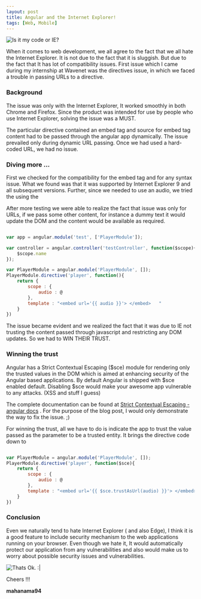 ```yaml
---
layout: post
title: Angular and the Internet Explorer!
tags: [Web, Mobile]
---
```


<img src="{{ site.baseurl }}/images/angular-IE/mycode-or-IE.jpg" alt="Is it my code or IE?" title="Is it my code or IE?">



When it comes to web development, we all agree to the fact that we all hate the Internet Explorer. It is not due to the fact that it is sluggish. But due to the fact that It has lot of compatibility issues. First issue which I came during my internship at Wavenet was the directives issue, in which we faced a trouble in passing URLs to a directive.

### Background

The issue was only with the Internet Explorer, It worked smoothly in both Chrome and Firefox. Since the product was intended for use by people who use Internet Explorer, solving the issue was a MUST.

The particular directive contained an embed tag and source for embed tag content had to be passed through the angular app dynamically. The issue prevailed only during dynamic URL passing. Once we had used a hard-coded URL, we had no issue.

### Diving more ...

First we checked for the compatibility for the embed tag and for any syntax issue. What we found was that it was supported by Internet Explorer 9 and all subsequent versions. Further, since we needed to use an audio, we tried the using the <audio> tag, which gave the same result with no progress.

After more testing we were able to realize the fact that issue was only for URLs, if we pass some other content, for instance a dummy text it would update the DOM and the content would be available as required.


``` javascript

var app = angular.module('test', ['PlayerModule']);

var controller = angular.controller('testController', function($scope){
	$scope.name
});

var PlayerModule = angular.module('PlayerModule', []);
PlayerModule.directive('player', function(){
    return {
        scope : {
            audio : @
        },
        template : "<embed url='{{ audio }}'> </embed>   "
    }
})
```

The issue became evident and we realized the fact that it was due to IE not trusting the content passed through javascript and restricting any DOM updates. So we had to WIN THEIR TRUST.

### Winning the trust

Angular has a Strict Contextual Escaping ($sce) module for rendering only the trusted values in the DOM which is aimed at enhancing security of the Angular based applications. By default Angular is shipped with $sce enabled default. Disabling $sce would make your awesome app  vulnerable to any attacks. (XSS and stuff I guess)

The complete documentation can be found at
[Strict Contextual Escaping - angular docs](https://docs.angularjs.org/api/ng/service/$sce) . For the purpose of the blog post, I would only demonstrate the way to fix the issue. ;)

For winning the trust, all we have to do is indicate the app to trust the value passed as the parameter to be a trusted entity. It brings the directive code down to

``` javascript

var PlayerModule = angular.module('PlayerModule', []);
PlayerModule.directive('player', function($sce){
    return {
        scope : {
            audio : @
        },
        template : "<embed url='{{ $sce.trustAsUrl(audio) }}'> </embed>   "
    }
})

```

### Conclusion


Even we naturally tend to hate Internet Explorer ( and also Edge), I think it is a good feature to include security mechanism to the web applications running on your browser. Even though we hate it, It would automatically protect our application from any vulnerabilities and also would make us to worry about possible security issues and vulnerabilities.

<img src="{{ site.baseurl }}/images/angular-IE/thats-ok.jpg" alt="Thats Ok. :|" title="Thats Ok. :|">


Cheers !!!

**mahanama94**
